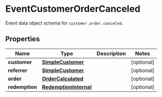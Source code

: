 

# EventCustomerOrderCanceled

Event data object schema for `customer.order.canceled`.

## Properties

| Name | Type | Description | Notes |
|------------ | ------------- | ------------- | -------------|
|**customer** | [**SimpleCustomer**](SimpleCustomer.md) |  |  [optional] |
|**referrer** | [**SimpleCustomer**](SimpleCustomer.md) |  |  [optional] |
|**order** | [**OrderCalculated**](OrderCalculated.md) |  |  [optional] |
|**redemption** | [**RedemptionInternal**](RedemptionInternal.md) |  |  [optional] |



